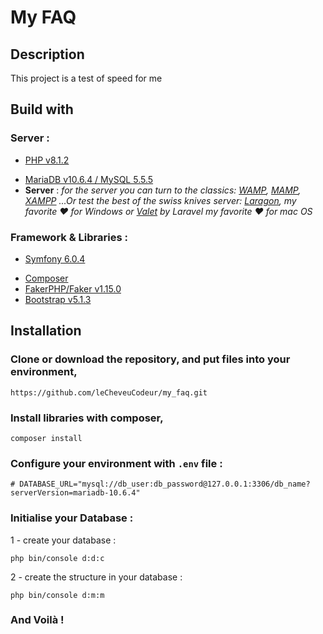 # My FAQ 

## Description

This project is a test of speed for me

## Build with

### Server :

- [PHP v8.1.2](https://www.php.net/releases/index.php)

* [MariaDB v10.6.4 / MySQL 5.5.5](https://mariadb.com/kb/en/installing-mariadb-on-macos-using-homebrew/https://downloads.mysql.com/archives/installer/)
* **Server** : *for the server you can turn to the classics: [WAMP](https://www.wampserver.com/), [MAMP](https://www.mamp.info/en/downloads/), [XAMPP](https://www.apachefriends.org/fr/index.html) ...Or test the best of the swiss knives server: [Laragon](https://laragon.org/), my favorite ❤️ for Windows or [Valet](https://laravel.com/docs/8.x/valet) by Laravel my favorite ❤️ for mac OS*

### Framework & Libraries :

- [Symfony 6.0.4](https://symfony.com/)

* [Composer](https://getcomposer.org/download/)
* [FakerPHP/Faker v1.15.0](https://packagist.org/packages/fakerphp/faker)
* [Bootstrap v5.1.3](https://getbootstrap.com/)

## Installation

### **Clone or download the repository**, and put files into your environment,

```
https://github.com/leCheveuCodeur/my_faq.git
```

### Install libraries with **composer**,

```
composer install
```

### Configure your environment with `.env` file :

```
# DATABASE_URL="mysql://db_user:db_password@127.0.0.1:3306/db_name?serverVersion=mariadb-10.6.4"
```

### Initialise your Database :

1 - create your database :

````
php bin/console d:d:c
````

2 - create the structure in your database :

```
php bin/console d:m:m
```

### And Voilà !

